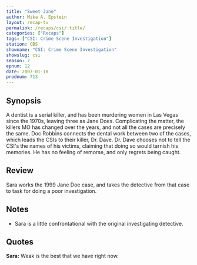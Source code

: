 ```yaml
---
title: "Sweet Jane"
author: Mika A. Epstein
layout: recap-tv
permalink: /recaps/csi/:title/
categories: ["Recaps"]
tags: ["CSI: Crime Scene Investigation"]
station: CBS
showname: "CSI: Crime Scene Investigation"
showslug: csi
season: 7
epnum: 12
date: 2007-01-18
prodnum: 713  
---
```


## Synopsis

A dentist is a serial killer, and has been murdering women in Las Vegas since the 1970s, leaving three as Jane Does. Complicating the matter, the killers MO has changed over the years, and not all the cases are precisely the same. Doc Robbins connects the dental work between two of the cases, which leads the CSIs to their killer, Dr. Dave. Dr. Dave chooses not to tell the CSI's the names of his victims, claiming that doing so would tarnish his memories. He has no feeling of remorse, and only regrets being caught.

## Review

Sara works the 1999 Jane Doe case, and takes the detective from that case to task for doing a poor investigation.

## Notes

* Sara is a little confrontational with the original investigating detective.

## Quotes

**Sara:** Weak is the best that we have right now.

